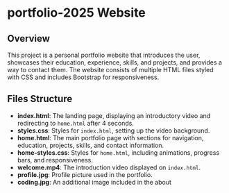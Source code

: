 # portfolio-2025 Website

## Overview
This project is a personal portfolio website that introduces the user, showcases their education, experience, skills, and projects, and provides a way to contact them. The website consists of multiple HTML files styled with CSS and includes Bootstrap for responsiveness.

## Files Structure
- **index.html**: The landing page, displaying an introductory video and redirecting to `home.html` after 4 seconds.
- **styles.css**: Styles for `index.html`, setting up the video background.
- **home.html**: The main portfolio page with sections for navigation, education, projects, skills, and contact information.
- **home-styles.css**: Styles for `home.html`, including animations, progress bars, and responsiveness.
- **welcome.mp4**: The introduction video displayed on `index.html`.
- **profile.jpg**: Profile picture used in the portfolio.
- **coding.jpg**: An additional image included in the about
